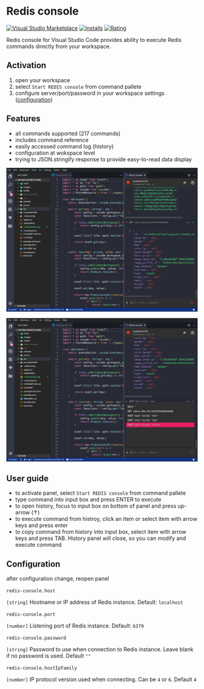 # Redis console 

[![Visual Studio Marketplace](https://img.shields.io/vscode-marketplace/v/kdcro101.vscode-redis.svg)](https://marketplace.visualstudio.com/items?itemName=kdcro101.vscode-redis)
[![Installs](https://img.shields.io/vscode-marketplace/d/kdcro101.vscode-redis.svg)](https://marketplace.visualstudio.com/items?itemName=kdcro101.vscode-redis)
[![Rating](https://img.shields.io/vscode-marketplace/r/kdcro101.vscode-redis.svg)](https://marketplace.visualstudio.com/items?itemName=kdcro101.vscode-redis)

Redis console for Visual Studio Code provides ability to execute Redis commands directly from your workspace.

## Activation

1. open your workspace
2. select `Start REDIS console` from command pallete
3. configure server/port/password in your workspace settings ([configuration](#configuration))

## Features

- all commands supported (217 commands)
- includes command reference
- easily accessed command log (history)
- configuration at wokspace level
- trying to JSON.stringify response to provide easy-to-read data display

<p align="center">
   <img  src="https://raw.githubusercontent.com/kdcro101/vscode-redis/master/media/0.jpg" />
</p>

<p align="center">
   <img  src="https://raw.githubusercontent.com/kdcro101/vscode-redis/master/media/1.jpg" />
</p>

## User guide

 - to activate panel, select `Start REDIS console` from command pallete
 - type command into input box and press ENTER to execute
 - to open history, focus to input box on bottom of panel and press up-arrow (↑)
 - to execute command from histroy, click an item or select item with arrow keys and press enter
 - to copy command from history into input box, select item with arrow keys and press TAB. History panel will close, so you can modify and execute command


##  <a name="configuration"></a><a name="user-content-configuration"></a> Configuration

after configuration change, reopen panel 

`redis-console.host`

`[string]` Hostname or IP address of Redis instance. Default: `localhost`

`redis-console.port`

`[number]` Listening port of Redis instance. Default: `6379`

`redis-console.password`

`[string]` Password to use when connection to Redis instance. Leave blank if no password is used. Default `""`

`redis-console.hostIpFamily`

`[number]` IP protocol version used when connecting. Can be `4` or `6`. Default `4`


